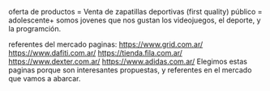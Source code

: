 oferta de productos = Venta de zapatillas deportivas (first quality)
público = adolescente+
somos jovenes que nos gustan los videojuegos, el deporte, y la programción.

referentes del mercado
paginas:
https://www.grid.com.ar/
https://www.dafiti.com.ar/
https://tienda.fila.com.ar/
https://www.dexter.com.ar/
https://www.adidas.com.ar/
Elegimos estas paginas porque son interesantes propuestas, y referentes en el mercado que vamos a abarcar.

